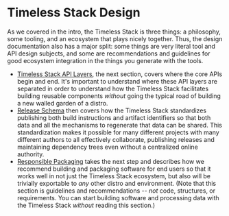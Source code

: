 Timeless Stack Design
=====================

As we covered in the intro, the Timeless Stack is three things:
a philosophy, some tooling, and an ecosystem that plays nicely together.
Thus, the design documentation also has a major split:
some things are very literal tool and API design subjects,
and some are recommendations and guidelines for good ecosystem integration
in the things you generate with the tools.

- [Timeless Stack API Layers](./API.md), the next section, covers where
  the core APIs begin and end.  It's important to understand where these
  API layers are separated in order to understand how the Timeless Stack
  facilitates building reusable components *without* going the typical
  road of building a new walled garden of a distro.
- [Release Schema](./releasing.md) then covers how the Timeless Stack standardizes
  publishing both build instructions and artifact identifiers so that both data
  and all the mechanisms to regenerate that data can be shared.
  This standardization makes it possible for many different projects with many
  different authors to all effectively collaborate, publishing releases and
  maintaining dependency trees even without a centralized online authority.
- [Responsible Packaging](./packaging.md) takes the next step and describes
  how we recommend building and packaging software for end users
  so that it works well in not just the Timeless Stack ecosystem, but
  also will be trivially exportable to *any* other distro and environment.
  (Note that this section is guidelines and recommendations -- *not* code,
  structures, or requirements.  You can start building software and processing
  data with the Timeless Stack *without* reading this section.)
